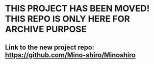 # THIS PROJECT HAS BEEN MOVED! THIS REPO IS ONLY HERE FOR ARCHIVE PURPOSE

## Link to the new project repo: https://github.com/Mino-shiro/Minoshiro
